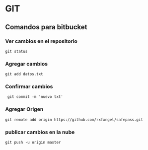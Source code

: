 # GIT
##  Comandos para bitbucket
### Ver cambios en el repositorio
```git
git status
```
### Agregar cambios
```git
git add datos.txt
```
### Confirmar cambios
```git
 git commit -m 'nuevo txt'
```
### Agregar Origen
```git
git remote add origin https://github.com/rxfxngel/safepass.git
```
### publicar cambios en la nube
```git
git push -u origin master
```

